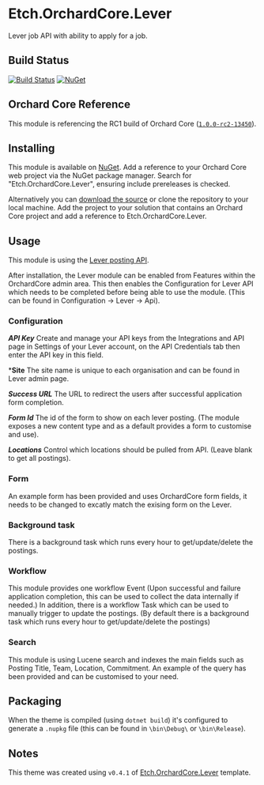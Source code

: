 # Etch.OrchardCore.Lever

Lever job API with ability to apply for a job.

## Build Status

[![Build Status](https://secure.travis-ci.org/etchuk/Etch.OrchardCore.Lever.png?branch=master)](http://travis-ci.org/etchuk/Etch.OrchardCore.Lever) [![NuGet](https://img.shields.io/nuget/v/Etch.OrchardCore.Lever.svg)](https://www.nuget.org/packages/Etch.OrchardCore.Lever)

## Orchard Core Reference

This module is referencing the RC1 build of Orchard Core ([`1.0.0-rc2-13450`](https://www.nuget.org/packages/OrchardCore.Module.Targets/1.0.0-rc2-13450)).

## Installing

This module is available on [NuGet](https://www.nuget.org/packages/Etch.OrchardCore.Lever). Add a reference to your Orchard Core web project via the NuGet package manager. Search for "Etch.OrchardCore.Lever", ensuring include prereleases is checked.

Alternatively you can [download the source](https://github.com/etchuk/Etch.OrchardCore.Lever/archive/master.zip) or clone the repository to your local machine. Add the project to your solution that contains an Orchard Core project and add a reference to Etch.OrchardCore.Lever.

## Usage

This module is using the [Lever posting API](https://github.com/lever/postings-api). 

After installation, the Lever module can be enabled from Features within the OrchardCore admin area. This then enables the Configuration for Lever API which needs to be completed before being able to use the module. (This can be found in Configuration -> Lever -> Api).

### Configuration
***API Key*** Create and manage your API keys from the Integrations and API page in Settings of your Lever account, on the API Credentials tab then enter the API key in this field.

***Site** The site name is unique to each organisation and can be found in Lever admin page.

***Success URL*** The URL to redirect the users after successful application form completion.

***Form Id*** The id of the form to show on each lever posting. (The module exposes a new content type and as a default provides a form to customise and use).

***Locations*** Control which locations should be pulled from API. (Leave blank to get all postings).

### Form
An example form has been provided and uses OrchardCore form fields, it needs to be changed to excatly match the exising form on the Lever.

### Background task
There is a background task which runs every hour to get/update/delete the postings.

### Workflow 
This module provides one workflow Event (Upon successful and failure application completion, this can be used to collect the data internally if needed.)
In addition, there is a workflow Task which can be used to manually trigger to update the postings. (By default there is a background task which runs every hour to get/update/delete the postings)


### Search
This module is using Lucene search and indexes the main fields such as Posting Title, Team, Location, Commitment. An example of the query has been provided and can be customised to your need.

## Packaging

When the theme is compiled (using `dotnet build`) it's configured to generate a `.nupkg` file (this can be found in `\bin\Debug\` or `\bin\Release`).

## Notes

This theme was created using `v0.4.1` of [Etch.OrchardCore.Lever](https://github.com/EtchUK/Etch.OrchardCore.Lever) template.
